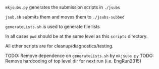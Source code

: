 ``mkjsubs.py`` generates the submission scripts in ``./jsubs``

``jsub.sh`` submits them and moves them to ``./jsubs-subbed``

``generateLists.sh`` is used to generate file lists

In all cases ``pwd`` should be at the same level as this ``scripts`` directory.


All other scripts are for cleanup/diagnostics/testing.

TODO: Remove dependence on ``generateLists.sh`` by ``mkjsubs.py``
TODO: Remove hardcoding of top level dir for next run (i.e. EngRun2015)
